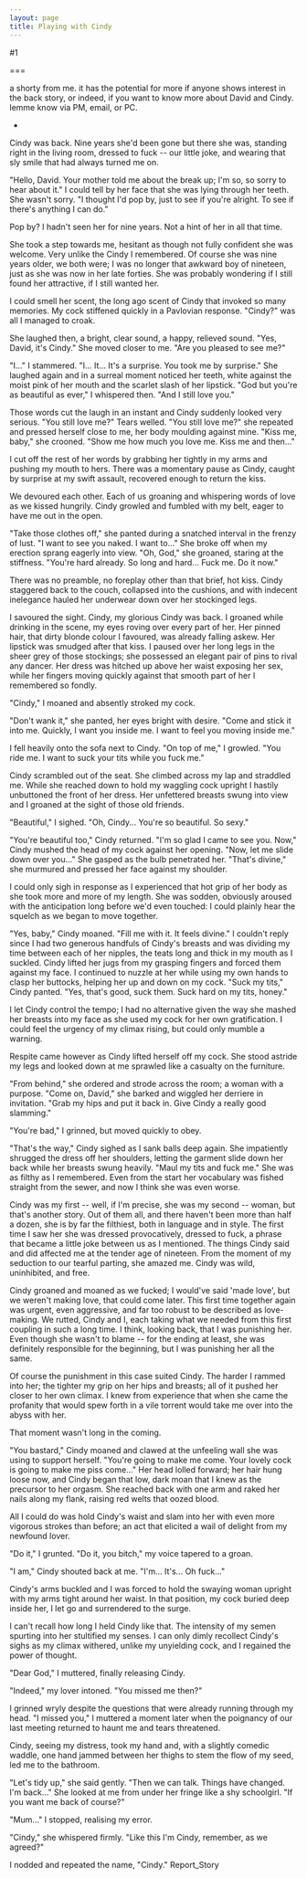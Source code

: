 ```yaml
---
layout: page
title: Playing with Cindy
---
```

#1 

===

a shorty from me. it has the potential for more if anyone shows interest in the back story, or indeed, if you want to know more about David and Cindy. lemme know via PM, email, or PC. 

* 

Cindy was back. Nine years she'd been gone but there she was, standing right in the living room, dressed to fuck -- our little joke, and wearing that sly smile that had always turned me on. 

"Hello, David. Your mother told me about the break up; I'm so, so sorry to hear about it." I could tell by her face that she was lying through her teeth. She wasn't sorry. "I thought I'd pop by, just to see if you're alright. To see if there's anything I can do." 

Pop by? I hadn't seen her for nine years. Not a hint of her in all that time. 

She took a step towards me, hesitant as though not fully confident she was welcome. Very unlike the Cindy I remembered. Of course she was nine years older, we both were; I was no longer that awkward boy of nineteen, just as she was now in her late forties. She was probably wondering if I still found her attractive, if I still wanted her. 

I could smell her scent, the long ago scent of Cindy that invoked so many memories. My cock stiffened quickly in a Pavlovian response. "Cindy?" was all I managed to croak. 

She laughed then, a bright, clear sound, a happy, relieved sound. "Yes, David, it's Cindy." She moved closer to me. "Are you pleased to see me?" 

"I..." I stammered. "I... It... It's a surprise. You took me by surprise." She laughed again and in a surreal moment noticed her teeth, white against the moist pink of her mouth and the scarlet slash of her lipstick. "God but you're as beautiful as ever," I whispered then. "And I still love you." 

Those words cut the laugh in an instant and Cindy suddenly looked very serious. "You still love me?" Tears welled. "You still love me?" she repeated and pressed herself close to me, her body moulding against mine. "Kiss me, baby," she crooned. "Show me how much you love me. Kiss me and then..." 

I cut off the rest of her words by grabbing her tightly in my arms and pushing my mouth to hers. There was a momentary pause as Cindy, caught by surprise at my swift assault, recovered enough to return the kiss. 

We devoured each other. Each of us groaning and whispering words of love as we kissed hungrily. Cindy growled and fumbled with my belt, eager to have me out in the open. 

"Take those clothes off," she panted during a snatched interval in the frenzy of lust. "I want to see you naked. I want to..." She broke off when my erection sprang eagerly into view. "Oh, God," she groaned, staring at the stiffness. "You're hard already. So long and hard... Fuck me. Do it now." 

There was no preamble, no foreplay other than that brief, hot kiss. Cindy staggered back to the couch, collapsed into the cushions, and with indecent inelegance hauled her underwear down over her stockinged legs. 

I savoured the sight. Cindy, my glorious Cindy was back. I groaned while drinking in the scene, my eyes roving over every part of her. Her pinned hair, that dirty blonde colour I favoured, was already falling askew. Her lipstick was smudged after that kiss. I paused over her long legs in the sheer grey of those stockings; she possessed an elegant pair of pins to rival any dancer. Her dress was hitched up above her waist exposing her sex, while her fingers moving quickly against that smooth part of her I remembered so fondly. 

"Cindy," I moaned and absently stroked my cock. 

"Don't wank it," she panted, her eyes bright with desire. "Come and stick it into me. Quickly, I want you inside me. I want to feel you moving inside me." 

I fell heavily onto the sofa next to Cindy. "On top of me," I growled. "You ride me. I want to suck your tits while you fuck me." 

Cindy scrambled out of the seat. She climbed across my lap and straddled me. While she reached down to hold my waggling cock upright I hastily unbuttoned the front of her dress. Her unfettered breasts swung into view and I groaned at the sight of those old friends. 

"Beautiful," I sighed. "Oh, Cindy... You're so beautiful. So sexy." 

"You're beautiful too," Cindy returned. "I'm so glad I came to see you. Now," Cindy mushed the head of my cock against her opening. "Now, let me slide down over you..." She gasped as the bulb penetrated her. "That's divine," she murmured and pressed her face against my shoulder. 

I could only sigh in response as I experienced that hot grip of her body as she took more and more of my length. She was sodden, obviously aroused with the anticipation long before we'd even touched: I could plainly hear the squelch as we began to move together. 

"Yes, baby," Cindy moaned. "Fill me with it. It feels divine." I couldn't reply since I had two generous handfuls of Cindy's breasts and was dividing my time between each of her nipples, the teats long and thick in my mouth as I suckled. Cindy lifted her jugs from my grasping fingers and forced them against my face. I continued to nuzzle at her while using my own hands to clasp her buttocks, helping her up and down on my cock. "Suck my tits," Cindy panted. "Yes, that's good, suck them. Suck hard on my tits, honey." 

I let Cindy control the tempo; I had no alternative given the way she mashed her breasts into my face as she used my cock for her own gratification. I could feel the urgency of my climax rising, but could only mumble a warning. 

Respite came however as Cindy lifted herself off my cock. She stood astride my legs and looked down at me sprawled like a casualty on the furniture. 

"From behind," she ordered and strode across the room; a woman with a purpose. "Come on, David," she barked and wiggled her derriere in invitation. "Grab my hips and put it back in. Give Cindy a really good slamming." 

"You're bad," I grinned, but moved quickly to obey. 

"That's the way," Cindy sighed as I sank balls deep again. She impatiently shrugged the dress off her shoulders, letting the garment slide down her back while her breasts swung heavily. "Maul my tits and fuck me." She was as filthy as I remembered. Even from the start her vocabulary was fished straight from the sewer, and now I think she was even worse. 

Cindy was my first -- well, if I'm precise, she was my second -- woman, but that's another story. Out of them all, and there haven't been more than half a dozen, she is by far the filthiest, both in language and in style. The first time I saw her she was dressed provocatively, dressed to fuck, a phrase that became a little joke between us as I mentioned. The things Cindy said and did affected me at the tender age of nineteen. From the moment of my seduction to our tearful parting, she amazed me. Cindy was wild, uninhibited, and free. 

Cindy groaned and moaned as we fucked; I would've said 'made love', but we weren't making love, that could come later. This first time together again was urgent, even aggressive, and far too robust to be described as love-making. We rutted, Cindy and I, each taking what we needed from this first coupling in such a long time. I think, looking back, that I was punishing her. Even though she wasn't to blame -- for the ending at least, she was definitely responsible for the beginning, but I was punishing her all the same. 

Of course the punishment in this case suited Cindy. The harder I rammed into her; the tighter my grip on her hips and breasts; all of it pushed her closer to her own climax. I knew from experience that when she came the profanity that would spew forth in a vile torrent would take me over into the abyss with her. 

That moment wasn't long in the coming. 

"You bastard," Cindy moaned and clawed at the unfeeling wall she was using to support herself. "You're going to make me come. Your lovely cock is going to make me piss come..." Her head lolled forward; her hair hung loose now, and Cindy began that low, dark moan that I knew as the precursor to her orgasm. She reached back with one arm and raked her nails along my flank, raising red welts that oozed blood. 

All I could do was hold Cindy's waist and slam into her with even more vigorous strokes than before; an act that elicited a wail of delight from my newfound lover. 

"Do it," I grunted. "Do it, you bitch," my voice tapered to a groan. 

"I am," Cindy shouted back at me. "I'm... It's... Oh fuck..." 

Cindy's arms buckled and I was forced to hold the swaying woman upright with my arms tight around her waist. In that position, my cock buried deep inside her, I let go and surrendered to the surge. 

I can't recall how long I held Cindy like that. The intensity of my semen spurting into her stultified my senses. I can only dimly recollect Cindy's sighs as my climax withered, unlike my unyielding cock, and I regained the power of thought. 

"Dear God," I muttered, finally releasing Cindy. 

"Indeed," my lover intoned. "You missed me then?" 

I grinned wryly despite the questions that were already running through my head. "I missed you," I muttered a moment later when the poignancy of our last meeting returned to haunt me and tears threatened. 

Cindy, seeing my distress, took my hand and, with a slightly comedic waddle, one hand jammed between her thighs to stem the flow of my seed, led me to the bathroom. 

"Let's tidy up," she said gently. "Then we can talk. Things have changed. I'm back..." She looked at me from under her fringe like a shy schoolgirl. "If you want me back of course?" 

"Mum..." I stopped, realising my error. 

"Cindy," she whispered firmly. "Like this I'm Cindy, remember, as we agreed?" 

I nodded and repeated the name, "Cindy." Report_Story 
